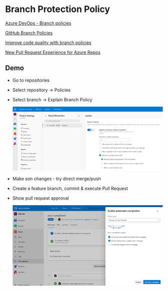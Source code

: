 # Branch Protection Policy

[Azure DevOps - Branch policies](https://docs.microsoft.com/en-us/azure/devops/repos/git/branch-policies-overview)

[GitHub Branch Policies](https://asus-aics.github.io/DeveloperGuide/pages/001_github_branch_rules/)

[Improve code quality with branch policies](https://docs.microsoft.com/en-us/azure/devops/repos/git/branch-policies?view=azure-devops)

[New Pull Request Experience for Azure Repos](https://devblogs.microsoft.com/devops/introducing-the-new-pull-request-experience-for-azure-repos/)

## Demo

- Go to repositories
- Select repository -> Policies
- Select branch -> Explain Branch Policy

    ![policy](_images/policy.jpg)

- Make son changes - try direct merge/push
- Create a feature branch, commit & execute Pull Request
- Show pull request approval

    ![pullrequest](_images/pullrequest.jpg)
